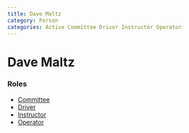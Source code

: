 ```yaml
---
title: Dave Maltz
category: Person
categories: Active Committee Driver Instructor Operator
---
```

# Dave Maltz
### Roles
- [Committee](Committee)
- [Driver](Driver)
- [Instructor](Instructor)
- [Operator](Operator)